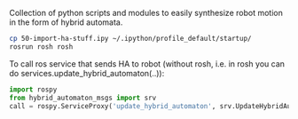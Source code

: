 Collection of python scripts and modules to easily synthesize robot motion in the form of hybrid automata.
```bash
cp 50-import-ha-stuff.ipy ~/.ipython/profile_default/startup/
rosrun rosh rosh
```

To call ros service that sends HA to robot (without rosh, i.e. in rosh you can do services.update_hybrid_automaton(..)):

```python
import rospy
from hybrid_automaton_msgs import srv
call = rospy.ServiceProxy('update_hybrid_automaton', srv.UpdateHybridAutomaton)
```
